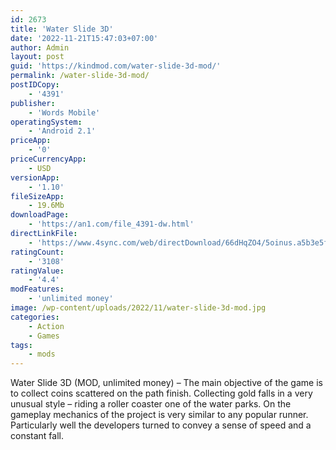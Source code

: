 ```yaml
---
id: 2673
title: 'Water Slide 3D'
date: '2022-11-21T15:47:03+07:00'
author: Admin
layout: post
guid: 'https://kindmod.com/water-slide-3d-mod/'
permalink: /water-slide-3d-mod/
postIDCopy:
    - '4391'
publisher:
    - 'Words Mobile'
operatingSystem:
    - 'Android 2.1'
priceApp:
    - '0'
priceCurrencyApp:
    - USD
versionApp:
    - '1.10'
fileSizeApp:
    - 19.6Mb
downloadPage:
    - 'https://an1.com/file_4391-dw.html'
directLinkFile:
    - 'https://www.4sync.com/web/directDownload/66dHqZO4/5oinus.a5b3e5f646e05350aa23273e5e793448'
ratingCount:
    - '3108'
ratingValue:
    - '4.4'
modFeatures:
    - 'unlimited money'
image: /wp-content/uploads/2022/11/water-slide-3d-mod.jpg
categories:
    - Action
    - Games
tags:
    - mods
---
```


Water Slide 3D (MOD, unlimited money) – The main objective of the game is to collect coins scattered on the path finish. Collecting gold falls in a very unusual style – riding a roller coaster one of the water parks. On the gameplay mechanics of the project is very similar to any popular runner. Particularly well the developers turned to convey a sense of speed and a constant fall.